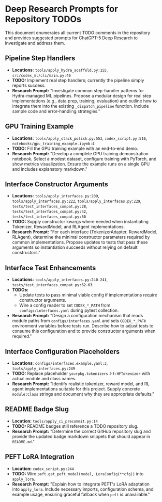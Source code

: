 # Deep Research Prompts for Repository TODOs

This document enumerates all current TODO comments in the repository and provides suggested prompts for ChatGPT-5 Deep Research to investigate and address them.

## Pipeline Step Handlers
- **Locations:** `tools/apply_hydra_scaffold.py:155`, `src/codex_ml/cli/main.py:46`
- **TODO:** Implement real step handlers; currently the pipeline simply reports success.
- **Research Prompt:** "Investigate common step-handler patterns for Hydra-managed ML pipelines. Propose a modular design for real step implementations (e.g., data prep, training, evaluation) and outline how to integrate them into the existing `_dispatch_pipeline` function. Include sample code and error-handling strategies."

## GPU Training Example
- **Locations:** `tools/apply_stack_polish.py:553`, `codex_script.py:516`, `notebooks/gpu_training_example.ipynb:4`
- **TODO:** Fill the GPU training example with an end-to-end demo.
- **Research Prompt:** "Develop a complete GPU training demonstration notebook. Select a modest dataset, configure training with PyTorch, and show metrics visualization. Ensure the example runs on a single GPU and includes explanatory markdown."

## Interface Constructor Arguments
- **Locations:** `tools/apply_interfaces.py:209`, `tools/apply_interfaces.py:222`, `tools/apply_interfaces.py:229`, `tests/test_interfaces_compat.py:28`, `tests/test_interfaces_compat.py:42`, `tests/test_interfaces_compat.py:50`
- **TODO:** Supply constructor kwargs where needed when instantiating Tokenizer, RewardModel, and RLAgent implementations.
- **Research Prompt:** "For each interface (TokenizerAdapter, RewardModel, RLAgent), determine the minimal constructor parameters required by common implementations. Propose updates to tests that pass these arguments so instantiation succeeds without relying on default constructors."

## Interface Test Enhancements
- **Locations:** `tools/apply_interfaces.py:240-241`, `tests/test_interfaces_compat.py:62-63`
- **TODOs:**
  - Update tests to pass minimal viable config if implementations require constructor arguments.
  - Wire a config reader to set `CODEX_*_PATH` from `configs/interfaces.yaml` during pytest collection.
- **Research Prompt:** "Design a configuration mechanism that reads module paths from `configs/interfaces.yaml` and sets `CODEX_*_PATH` environment variables before tests run. Describe how to adjust tests to consume this configuration and to provide constructor arguments when required."

## Interface Configuration Placeholders
- **Locations:** `configs/interfaces.example.yaml:3`, `tools/apply_interfaces.py:249`
- **TODO:** Replace placeholder `yourpkg.tokenizers.hf:HFTokenizer` with actual module and class names.
- **Research Prompt:** "Identify realistic tokenizer, reward model, and RL agent implementations suitable for this project. Supply concrete `module:Class` strings and document why they are appropriate defaults."

## README Badge Slug
- **Location:** `tools/apply_ci_precommit.py:14`
- **TODO:** README badges still reference a TODO repository slug.
- **Research Prompt:** "Determine the correct GitHub repository slug and provide the updated badge markdown snippets that should appear in `README.md`."

## PEFT LoRA Integration
- **Location:** `codex_script.py:244`
- **TODO:** Wire `peft.get_peft_model(model, LoraConfig(**cfg))` into `apply_lora`.
- **Research Prompt:** "Explain how to integrate PEFT's LoRA adaptation into `apply_lora`. Include necessary imports, configuration schema, and example usage, ensuring graceful fallback when `peft` is unavailable."

